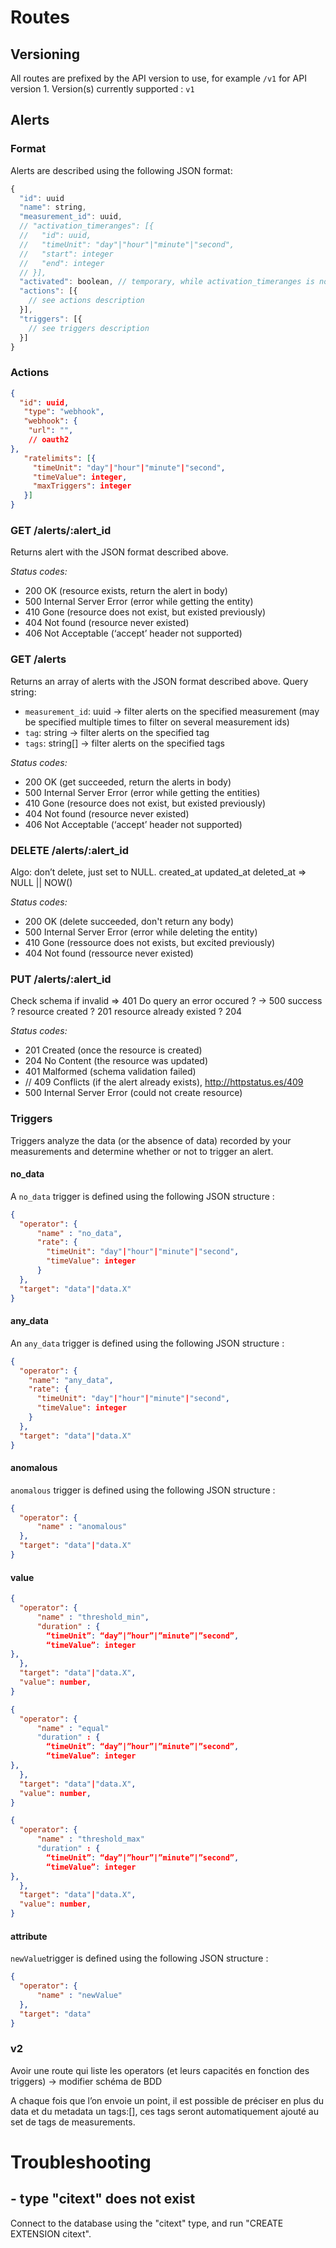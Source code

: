 # Routes

## Versioning

All routes are prefixed by the API version to use, for example `/v1` for API version 1.
Version(s) currently supported : `v1`

## Alerts

### Format
Alerts are described using the following JSON format:
```javascript
{
  "id": uuid
  "name": string,
  "measurement_id": uuid,
  // "activation_timeranges": [{
  //   "id": uuid,
  //   "timeUnit": "day"|"hour"|"minute"|"second",
  //   "start": integer
  //   "end": integer
  // }],
  "activated": boolean, // temporary, while activation_timeranges is not supported
  "actions": [{
    // see actions description
  }],
  "triggers": [{
    // see triggers description
  }]
}
```

### Actions

```json
{
  "id": uuid,
   "type": "webhook",
   "webhook": {
    "url": "",
    // oauth2
},
   "ratelimits": [{
     "timeUnit": "day"|"hour"|"minute"|"second",
     "timeValue": integer,
     "maxTriggers": integer
   }]
}
```

### GET /alerts/:alert_id

Returns alert with the JSON format described above.

*Status codes:*

- 200 OK (resource exists, return the alert in body)
- 500 Internal Server Error (error while getting the entity)
- 410 Gone (resource does not exist, but existed previously)
- 404 Not found (resource never existed)
- 406 Not Acceptable (‘accept’ header not supported)

### GET /alerts

Returns an array of alerts with the JSON format described above.
Query string:

- `measurement_id`: uuid -> filter alerts on the specified measurement (may be specified multiple times to filter on several measurement ids)
- `tag`: string -> filter alerts on the specified tag
- `tags`: string[] -> filter alerts on the specified tags

*Status codes:*

- 200 OK (get succeeded, return the alerts in body)
- 500 Internal Server Error (error while getting the entities)
- 410 Gone (resource does not exist, but existed previously)
- 404 Not found (resource never existed)
- 406 Not Acceptable (‘accept’ header not supported)

### DELETE /alerts/:alert_id
Algo: don’t delete, just set to NULL.
created_at
updated_at
deleted_at => NULL || NOW()

*Status codes:*

- 200 OK (delete succeeded, don't return any body)
- 500 Internal Server Error (error while deleting the entity)
- 410 Gone (ressource does not exists, but excited previously)
- 404 Not found (ressource never existed)

### PUT /alerts/:alert_id

Check schema
if invalid => 401
Do query
an error occured ? -> 500
success ?
resource created ? 201
resource already existed ? 204

*Status codes:*

- 201 Created (once the resource is created)
- 204 No Content (the resource was updated)
- 401 Malformed (schema validation failed)
- // 409 Conflicts (if the alert already exists), http://httpstatus.es/409
- 500 Internal Server Error (could not create resource)

### Triggers

Triggers analyze the data (or the absence of data) recorded by your measurements and determine whether or not to trigger an alert.

#### no_data
A `no_data` trigger is defined using the following JSON structure :
```json
{
  "operator": {
	  "name" : "no_data",
	  "rate": {
	    "timeUnit": "day"|"hour"|"minute"|"second",
	    "timeValue": integer
	  }
  },
  "target": "data"|"data.X"
}
```

#### any_data

An `any_data` trigger is defined using the following JSON structure :
```json
{
  "operator": {
    "name": "any_data",
    "rate": {
      "timeUnit": "day"|"hour"|"minute"|"second",
      "timeValue": integer
    }
  },
  "target": "data"|"data.X"
}
```

#### anomalous
`anomalous` trigger is defined using the following JSON structure :
```json
{
  "operator": {
	  "name" : "anomalous"
  },
  "target": "data"|"data.X"
}
```

#### value
```json
{
  "operator": {
	  "name" : "threshold_min",
	  "duration" : {
		“timeUnit”: “day”|”hour”|”minute”|”second”,
		“timeValue”: integer
},
  },
  "target": "data"|"data.X",
  "value": number,
}
```

```json
{
  "operator": {
	  "name" : "equal"
	  "duration" : {
		“timeUnit”: “day”|”hour”|”minute”|”second”,
		“timeValue”: integer
},
  },
  "target": "data"|"data.X",
  "value": number,
}
```








```json
{
  "operator": {
	  "name" : "threshold_max"
	  "duration" : {
		“timeUnit”: “day”|”hour”|”minute”|”second”,
		“timeValue”: integer
},
  },
  "target": "data"|"data.X",
  "value": number,
}
```


#### attribute
`newValue`trigger is defined using the following JSON structure :


```json
{
  "operator": {
	  "name" : "newValue"
  },
  "target": "data"
}
```




### v2

Avoir une route qui liste les operators (et leurs capacités en fonction des triggers) -> modifier schéma de BDD

A chaque fois que l’on envoie un point, il est possible de préciser en plus du data et du metadata un tags:[], ces tags seront automatiquement ajouté au set de tags de measurements.

# Troubleshooting

## - type "citext" does not exist
Connect to the database using the "citext" type, and run "CREATE EXTENSION citext".